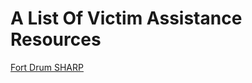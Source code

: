 <h1>A List Of Victim Assistance Resources</h1>

<a href="https://home.army.mil/drum/index.php/about/Garrison/directorate-human-resources/soldier-and-family-readiness-division-sfrd/SFRC/sharp">Fort Drum SHARP</a>
